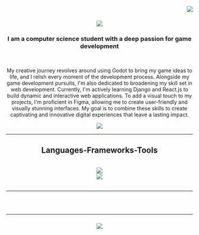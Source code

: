 <!--
### Hi there 👋


**Mouuheb/Mouuheb** is a ✨ _special_ ✨ repository because its `README.md` (this file) appears on your GitHub profile.

Here are some ideas to get you started:

- 🔭 I’m currently working on ...
- 🌱 I’m currently learning ...
- 👯 I’m looking to collaborate on ...
- 🤔 I’m looking for help with ...
- 💬 Ask me about ...
- 📫 How to reach me: ...
- 😄 Pronouns: ...
- ⚡ Fun fact: ...
-->
<img align="right" src="https://visitor-badge.laobi.icu/badge?page_id=Mouuheb.Mouuheb" />

<h1 align="center">
    <img src="https://readme-typing-svg.herokuapp.com/?font=Righteous&size=35&center=true&vCenter=true&width=500&height=70&color=black&duration=4000&lines=Hi+There!+👋;+I'm+Mouheb+Htiwch!;" />
</h1>

<h3 align="center">I am a computer science student with a deep passion for game development</h3>

<br/>

<div align="center">
 
 My creative journey revolves around using Godot to bring my game ideas to life, and I relish every moment of the development process. Alongside my game development pursuits, I'm also dedicated to broadening my skill set in web development. Currently, I'm actively learning Django and React.js to build dynamic and interactive web applications. To add a visual touch to my projects, I'm proficient in Figma, allowing me to create user-friendly and visually stunning interfaces. My goal is to combine these skills to create captivating and innovative digital experiences that leave a lasting impact.
 
 </div>
 
<div align="center"> 
  <a href="mouhebhtiwch@gmail.com">
    <img src="https://img.shields.io/badge/Gmail-333333?style=for-the-badge&logo=gmail&logoColor=red" />
  </a>
<!--
  <a href="https://linkedin.com/in/pedro-sales-muniz" target="_blank">
    <img src="https://img.shields.io/badge/LinkedIn-0077B5?style=for-the-badge&logo=linkedin&logoColor=white" target="_blank" />
  </a>
  <a href="https://salesp07.github.io" target="_blank">
     <img src="https://img.shields.io/badge/Portfolio-FF5722?style=for-the-badge&logo=todoist&logoColor=white" target="_blank" /> <!-- sqlite, safari, google-chrome are other good icon options -->
  <!--</a>-->
</div>

 <hr/>
 
<h2 align="center" color="bleu">Languages-Frameworks-Tools</h2>
<br/>
<div align="center">
    <img src="https://skillicons.dev/icons?i=nodejs,github,python,javascript,godot,discord,vite" /><br>
    <img src="https://skillicons.dev/icons?i=react,bootstrap,mysql,django,html,css,vscode,figma,git" />
</div>

<br/>
<hr/>
<!--
<div align="center">
  <h2>🐍 My Contributions 🐍</h2>
  <br>
  <img alt="snake eating my contributions" src="https://raw.githubusercontent.com/Mouuheb/Mouuheb/output/github-contribution-grid-snake.svg" />
  --
  <br/><br/><br/>
</div>
--
<hr/>-->
<!--
<h2 align="center">⚡ Stats ⚡</h2>
<br>
<div align=center>
  <img width=390 src="https://streak-stats.demolab.com/?user=Mouuheb&count_private=true&theme=react&border_radius=10" alt="streak stats"/>
  <img width=390 src="https://github-readme-stats-Mouuheb.vercel.app/api?username=Mouuheb&count_private=true&show_icons=true&theme=react&rank_icon=github&border_radius=10" alt="readme stats" />
  <br/>
  <img width=325 align="center" src="https://github-readme-stats-Mouuheb.vercel.app/api/top-langs/?username=Mouuheb&hide=HTML&langs_count=8&layout=compact&theme=react&border_radius=10&size_weight=0.5&count_weight=0.5&exclude_repo=github-readme-stats" alt="top langs" />
</div>
-->
<br/><br/>
<hr/>

<h3 align="center">
    <img src="https://readme-typing-svg.herokuapp.com/?font=Righteous&size=25&center=true&vCenter=true&width=500&height=70&duration=4000&lines=Thanks+for+visiting!+✌️;+Shoot+me+a+message+on+Linkedin!;I'm+always+down+to+collab+:)">
</h3>

<br/>
